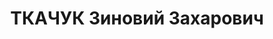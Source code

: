 ---
title: ТКАЧУК Зиновий Захарович
description: 'Прож.: Аз.ССР, г.Баку.

  Арестован в 1937

  Приговор: ВК ВС СССР, 11.10.1937 - ВМН.

  Расстрелян 12.10.1937 в г.Баку.

  *Жена - Ткачук К.И. осуждена как ЧСИР.

  Источники: Сталинский список от 03.10.1937 (Аз.ССР, Кат.1)'
---